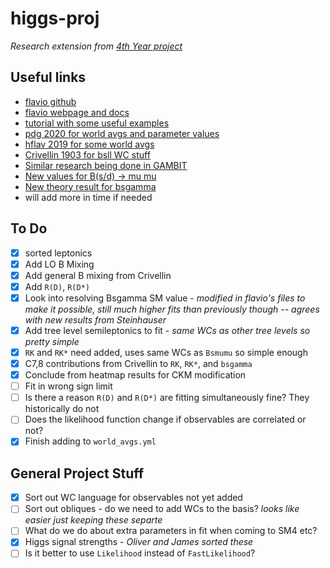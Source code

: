 # higgs-proj

_Research extension from [4th Year project](https://github.com/mbr-phys/cpviolation)_

## Useful links
- [flavio github](https://github.com/flav-io/flavio)
- [flavio webpage and docs](https://flav-io.github.io)
- [tutorial with some useful examples](https://github.com/DavidMStraub/flavio-tutorial)
- [pdg 2020 for world avgs and parameter values](http://pdg.lbl.gov/)
- [hflav 2019 for some world avgs](https://arxiv.org/pdf/1909.12524.pdf)
- [Crivellin 1903 for bsll WC stuff](https://arxiv.org/pdf/1903.10440.pdf)
- [Similar research being done in GAMBIT](https://arxiv.org/pdf/2007.11942.pdf)
- [New values for B(s/d) -> mu mu](https://indico.cern.ch/event/868940/contributions/3905706/)
- [New theory result for bsgamma](https://indico.cern.ch/event/838862/contributions/3609646/attachments/2052613/3440869/steinhauser_fpcp20.pdf)
- will add more in time if needed

## To Do

- [x] sorted leptonics 
- [x] Add LO B Mixing 
- [x] Add general B mixing from Crivellin 
- [x] Add `R(D)`, `R(D*)`
- [x] Look into resolving Bsgamma SM value - _modified in flavio's files to make it possible, still much higher fits than previously though -- agrees with new results from Steinhauser_ 
- [x] Add tree level semileptonics to fit - _same WCs as other tree levels so pretty simple_
- [x] `RK` and `RK*` need added, uses same WCs as `Bsmumu` so simple enough 
- [x] C7,8 contributions from Crivellin to `RK`, `RK*`, and `bsgamma` 
- [x] Conclude from heatmap results for CKM modification 
- [ ] Fit in wrong sign limit
- [ ] Is there a reason `R(D)` and `R(D*)` are fitting simultaneously fine? They historically do not
- [ ] Does the likelihood function change if observables are correlated or not?
- [x] Finish adding to `world_avgs.yml`

## General Project Stuff

- [x] Sort out WC language for observables not yet added
- [ ] Sort out obliques - do we need to add WCs to the basis? _looks like easier just keeping these separte_
- [ ] What do we do about extra parameters in fit when coming to SM4 etc?
- [x] Higgs signal strengths - _Oliver and James sorted these_
- [ ] Is it better to use `Likelihood` instead of `FastLikelihood`?
